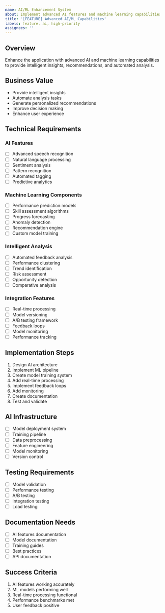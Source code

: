 ```yaml
---
name: AI/ML Enhancement System
about: Implement advanced AI features and machine learning capabilities
title: '[FEATURE] Advanced AI/ML Capabilities'
labels: feature, ai, high-priority
assignees: ''
---
```


## Overview
Enhance the application with advanced AI and machine learning capabilities to provide intelligent insights, recommendations, and automated analysis.

## Business Value
- Provide intelligent insights
- Automate analysis tasks
- Generate personalized recommendations
- Improve decision making
- Enhance user experience

## Technical Requirements

### AI Features
- [ ] Advanced speech recognition
- [ ] Natural language processing
- [ ] Sentiment analysis
- [ ] Pattern recognition
- [ ] Automated tagging
- [ ] Predictive analytics

### Machine Learning Components
- [ ] Performance prediction models
- [ ] Skill assessment algorithms
- [ ] Progress forecasting
- [ ] Anomaly detection
- [ ] Recommendation engine
- [ ] Custom model training

### Intelligent Analysis
- [ ] Automated feedback analysis
- [ ] Performance clustering
- [ ] Trend identification
- [ ] Risk assessment
- [ ] Opportunity detection
- [ ] Comparative analysis

### Integration Features
- [ ] Real-time processing
- [ ] Model versioning
- [ ] A/B testing framework
- [ ] Feedback loops
- [ ] Model monitoring
- [ ] Performance tracking

## Implementation Steps
1. Design AI architecture
2. Implement ML pipeline
3. Create model training system
4. Add real-time processing
5. Implement feedback loops
6. Add monitoring
7. Create documentation
8. Test and validate

## AI Infrastructure
- [ ] Model deployment system
- [ ] Training pipeline
- [ ] Data preprocessing
- [ ] Feature engineering
- [ ] Model monitoring
- [ ] Version control

## Testing Requirements
- [ ] Model validation
- [ ] Performance testing
- [ ] A/B testing
- [ ] Integration testing
- [ ] Load testing

## Documentation Needs
- [ ] AI features documentation
- [ ] Model documentation
- [ ] Training guides
- [ ] Best practices
- [ ] API documentation

## Success Criteria
1. AI features working accurately
2. ML models performing well
3. Real-time processing functional
4. Performance benchmarks met
5. User feedback positive 
